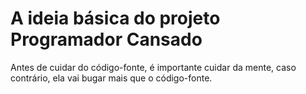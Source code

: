 # A ideia básica do projeto Programador Cansado

Antes de cuidar do código-fonte, é importante cuidar da mente, caso contrário, ela vai bugar mais que o código-fonte.

